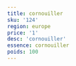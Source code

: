 ```yaml
---
title: cornouiller
sku: '124'
region: europe
price: '1'
desc: 'cornouiller'
essence: cornouiller
poids: 100
---
```

